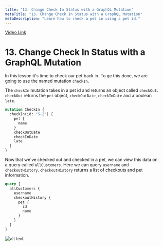 ```yaml
---
title: "13. Change Check In Status with a GraphQL Mutation"
metaTitle: "13. Change Check In Status with a GraphQL Mutation"
metaDescription: "Learn how to check a pet in using a pet id."
---
```


[Video Link](https://egghead.io/lessons/graphql-change-check-in-status-with-a-graphql-mutation)

# 13. Change Check In Status with a GraphQL Mutation

In this lesson it's time to check our pet back in. To ge this done, we are going to use the named mutation `checkIn`.

The `checkIn` mutation takes in a pet id and returns an object called `checkOut`. `checkOut` returns the `pet` object, `checkOutDate`, `checkInDate` and a boolean `late`.

```graphql
mutation CheckIn {
  checkIn(id: "S-2") {
    pet {
      name
    }
    checkOutDate
    checkInDate
    late
  }
}
```

Now that we've checked out and checked in a pet, we can view this data on a query called `allCustomers`. Here we can query `username` and `checkoutHistory`. `checkoutHistory` returns a list of checkouts and pet information.

```graphql
query {
  allCustomers {
    username
    checkoutHistory {
      pet {
        id
        name
      }
    }
  }
}
```

![alt text](https://i.ibb.co/TKbjNky/scrnli-1-24-2020-1-53-43-PM.png)
